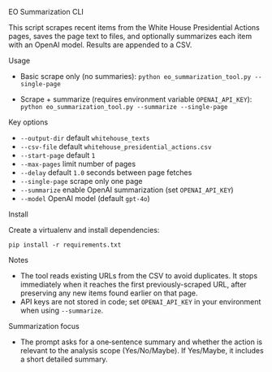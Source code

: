 EO Summarization CLI

This script scrapes recent items from the White House Presidential Actions pages, saves the page text to files, and optionally summarizes each item with an OpenAI model. Results are appended to a CSV.

Usage

- Basic scrape only (no summaries):
  `python eo_summarization_tool.py --single-page`

- Scrape + summarize (requires environment variable `OPENAI_API_KEY`):
  `python eo_summarization_tool.py --summarize --single-page`

Key options

- `--output-dir` default `whitehouse_texts`
- `--csv-file` default `whitehouse_presidential_actions.csv`
- `--start-page` default `1`
- `--max-pages` limit number of pages
- `--delay` default `1.0` seconds between page fetches
- `--single-page` scrape only one page
- `--summarize` enable OpenAI summarization (set `OPENAI_API_KEY`)
- `--model` OpenAI model (default `gpt-4o`)

Install

Create a virtualenv and install dependencies:

`pip install -r requirements.txt`

Notes

- The tool reads existing URLs from the CSV to avoid duplicates. It stops immediately when it reaches the first previously-scraped URL, after preserving any new items found earlier on that page.
- API keys are not stored in code; set `OPENAI_API_KEY` in your environment when using `--summarize`.

Summarization focus

- The prompt asks for a one‑sentence summary and whether the action is relevant to the analysis scope (Yes/No/Maybe). If Yes/Maybe, it includes a short detailed summary.
